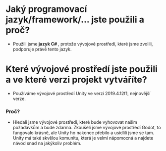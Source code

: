 # Jaký programovací jazyk/framework/... jste použili a proč? 
- Použili jsme <strong> jazyk C# </strong>, protože vývojové prostředí, které jsme zvolili, podporuje právě tento jazyk.

# Které vývojové prostředí jste použili a ve které verzi projekt vytváříte? 
- Používáme vývojové prostředí Unity ve verzi 2019.4.12f1, nejnovější verze.
### Proč?
- Hledali jsme vývojové prostředí, které bude vyhovovat našim požadavkům a bude zdarma. Zkoušeli jsme vývojové prostředí Godot, to fungovalo krásně, ale Unity ho nakonec přebilo a usídlili jsme se tam. Unity má také skvělou komunitu, která je velmi nápomocná a najdete návod snad na jakýkoliv problém.
